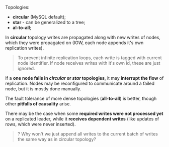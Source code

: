 Topologies:
- **circular** (MySQL default);
- **star** - can be generalized to a tree;
- **al-to-all**;

In **circular** topology writes are propagated along with new writes of nodes, which they were propagated on (IOW, each node appends it's own replication writes).

> To prevent infinite replication loops, each write is tagged with current node identifier. If node receives writes with it's own id, these are just ignored.

If a **one node fails in *circular* or *star* topologies**, it may **interrupt the flow** of replication. Nodes may be reconfigured to communicate around a failed node, but it is mostly done manually.

The fault tolerance of more dense topologies (**all-to-all**) is better, though other **pitfalls of causality** arise.

There may be the case when some **required writes were not processed yet** on a replicated leader, while it **receives dependent writes** (like updates of rows, which were never inserted).

> ? Why won't we just append all writes to the current batch of writes the same way as in circular topology?

